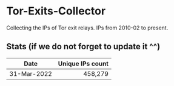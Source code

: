 # Tor-Exits-Collector
Collecting the IPs of Tor exit relays. IPs from 2010-02 to present.

Stats (if we do not forget to update it ^^)
----

Date|Unique IPs count|
|---|--:|
31-Mar-2022|458,279
